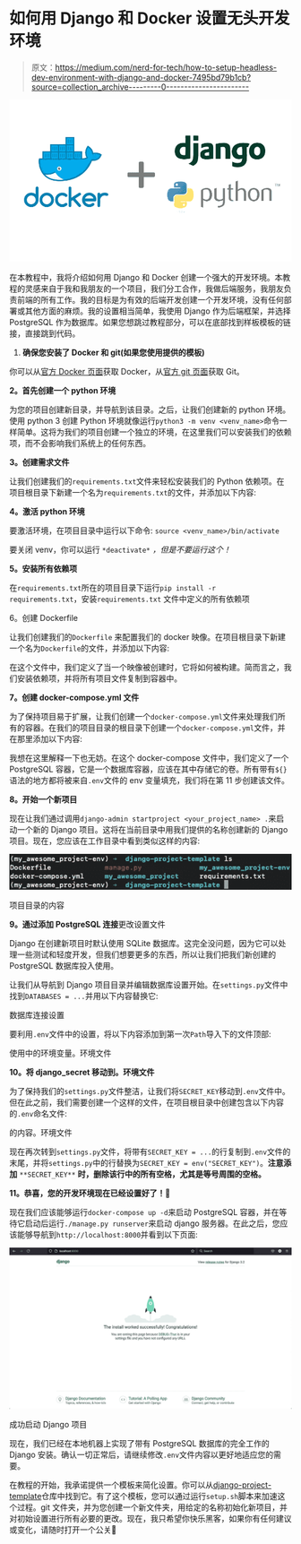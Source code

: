 # 如何用 Django 和 Docker 设置无头开发环境

> 原文：<https://medium.com/nerd-for-tech/how-to-setup-headless-dev-environment-with-django-and-docker-7495bd79b1cb?source=collection_archive---------0----------------------->

![](img/adc045bb1ea8b89f0ed5730ccd63dff7.png)

在本教程中，我将介绍如何用 Django 和 Docker 创建一个强大的开发环境。本教程的灵感来自于我和我朋友的一个项目，我们分工合作，我做后端服务，我朋友负责前端的所有工作。我的目标是为有效的后端开发创建一个开发环境，没有任何部署或其他方面的麻烦。我的设置相当简单，我使用 Django 作为后端框架，并选择 PostgreSQL 作为数据库。如果您想跳过教程部分，可以在底部找到样板模板的链接，直接跳到代码。

1.  **确保您安装了 Docker 和 git(如果您使用提供的模板)**

你可以从[官方 Docker 页面](https://www.docker.com/products/docker-desktop)获取 Docker，从[官方 git 页面](https://git-scm.com/book/en/v2/Getting-Started-Installing-Git)获取 Git。

**2。首先创建一个 python 环境**

为您的项目创建新目录，并导航到该目录。之后，让我们创建新的 python 环境。使用 python 3 创建 Python 环境就像运行`python3 -m venv <venv_name>`命令一样简单。这将为我们的项目创建一个独立的环境，在这里我们可以安装我们的依赖项，而不会影响我们系统上的任何东西。

**3。创建需求文件**

让我们创建我们的`requirements.txt`文件来轻松安装我们的 Python 依赖项。在项目根目录下新建一个名为`requirements.txt`的文件，并添加以下内容:

**4。激活 python 环境**

要激活环境，在项目目录中运行以下命令:
`source <venv_name>/bin/activate`

要关闭 venv，你可以运行 `*deactivate*` *，但是不要运行这个！*

**5。安装所有依赖项**

在`requirements.txt`所在的项目目录下运行`pip install -r requirements.txt`，安装`requirements.txt` 文件中定义的所有依赖项

6。创建 Dockerfile

让我们创建我们的`Dockerfile` 来配置我们的 docker 映像。在项目根目录下新建一个名为`Dockerfile`的文件，并添加以下内容:

在这个文件中，我们定义了当一个映像被创建时，它将如何被构建。简而言之，我们安装依赖项，并将所有项目文件复制到容器中。

**7。创建 docker-compose.yml 文件**

为了保持项目易于扩展，让我们创建一个`docker-compose.yml`文件来处理我们所有的容器。在我们的项目目录的根目录下创建一个`docker-compose.yml`文件，并在那里添加以下内容:

我想在这里解释一下也无妨。在这个 docker-compose 文件中，我们定义了一个 PostgreSQL 容器，它是一个数据库容器，应该在其中存储它的卷。所有带有`${}`语法的地方都将被来自`.env`文件的 env 变量填充，我们将在第 11 步创建该文件。

**8。开始一个新项目**

现在让我们通过调用`django-admin startproject <your_project_name> .`来启动一个新的 Django 项目。这将在当前目录中用我们提供的名称创建新的 Django 项目。现在，您应该在工作目录中看到类似这样的内容:

![](img/9215bdda07f086d573224dcaa0110e50.png)

项目目录的内容

**9。通过添加 PostgreSQL 连接**更改设置文件

Django 在创建新项目时默认使用 SQLite 数据库。这完全没问题，因为它可以处理一些测试和轻度开发，但我们想要更多的东西，所以让我们把我们新创建的 PostgreSQL 数据库投入使用。

让我们从导航到 Django 项目目录并编辑数据库设置开始。在`settings.py`文件中找到`DATABASES = ...`并用以下内容替换它:

数据库连接设置

要利用`.env`文件中的设置，将以下内容添加到第一次`Path`导入下的文件顶部:

使用中的环境变量。环境文件

**10。将 django_secret 移动到。环境文件**

为了保持我们的`settings.py`文件整洁，让我们将`SECRET_KEY`移动到`.env`文件中。但在此之前，我们需要创建一个这样的文件，在项目根目录中创建包含以下内容的`.env`命名文件:

的内容。环境文件

现在再次转到`settings.py`文件，将带有`SECRET_KEY = ...`的行复制到`.env`文件的末尾，并将`settings.py`中的行替换为`SECRET_KEY = env("SECRET_KEY")`。**注意添加** `**SECRET_KEY**` **时，删除该行中的所有空格，尤其是等号周围的空格。**

**11。恭喜，您的开发环境现在已经设置好了！🎉**

现在我们应该能够运行`docker-compose up -d`来启动 PostgreSQL 容器，并在等待它启动后运行`./manage.py runserver`来启动 django 服务器。在此之后，您应该能够导航到`http://localhost:8000`并看到以下页面:

![](img/2f19e0f96d02c22cfef02e048437cf99.png)

成功启动 Django 项目

现在，我们已经在本地机器上实现了带有 PostgreSQL 数据库的完全工作的 Django 安装。确认一切正常后，请继续修改`.env`文件内容以更好地适应您的需要。

在教程的开始，我承诺提供一个模板来简化设置。你可以从[django-project-template](https://github.com/aaralh/django-project-template)仓库中找到它。有了这个模板，您可以通过运行`setup.sh`脚本来加速这个过程。git 文件夹，并为您创建一个新文件夹，用给定的名称初始化新项目，并对初始设置进行所有必要的更改。现在，我只希望你快乐黑客，如果你有任何建议或变化，请随时打开一个公关🙂